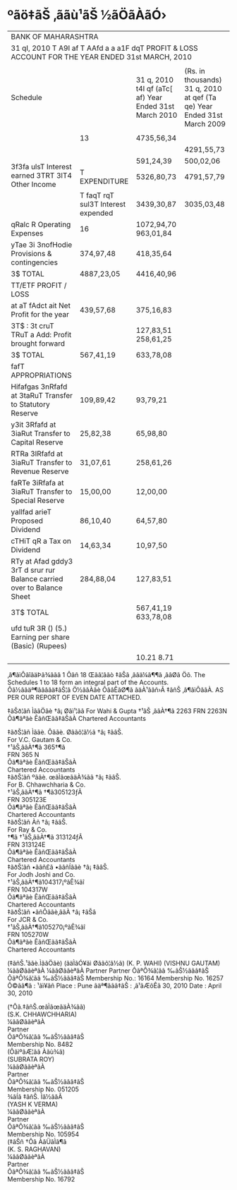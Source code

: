 # ºãö‡ãŠ ‚ããù¹ãŠ ½ãÖãÀãÓ›

<table><tr><td colspan="4">BANK OF MAHARASHTRA</td></tr><tr><td colspan="4">31 qI, 2010 T A9I af T AAfd a a a1F dqT PROFIT &amp; LOSS ACCOUNT FOR THE YEAR ENDED 31st MARCH, 2010</td></tr><tr><td colspan="4"></td></tr><tr><td colspan="2">Schedule</td><td>31 q, 2010 t4I qf (aTc[ af) Year Ended 31st March 2010</td><td>(Rs. in thousands) 31 q, 2010 at qef (Ta qe) Year Ended 31st March 2009</td></tr><tr><td colspan="4"></td></tr><tr><td rowspan="6">3f3fa ulsT Interest earned 3TRT 3lT4 Other Income</td><td>13</td><td>4735,56,34</td><td></td></tr><tr><td></td><td></td><td>4291,55,73</td></tr><tr><td></td><td>591,24,39</td><td> 500,02,06</td></tr><tr><td>T EXPENDITURE</td><td>5326,80,73</td><td>4791,57,79</td></tr><tr><td></td><td></td><td></td></tr><tr><td>T faqT rqT sul3T Interest expended</td><td>3439,30,87</td><td>3035,03,48</td></tr><tr><td>qRalc R Operating Expenses</td><td>16</td><td>1072,94,70 963,01,84</td></tr><tr><td>yTae 3i 3nofHodie Provisions &amp; contingencies</td><td>374,97,48</td><td>418,35,64</td></tr><tr><td>3$ TOTAL</td><td>4887,23,05</td><td> 4416,40,96</td></tr><tr><td>TT/ETF PROFIT / LOSS</td><td></td><td></td></tr><tr><td>at aT fAdct ait Net Profit for the year</td><td>439,57,68</td><td>375,16,83</td></tr><tr><td>3T$ : 3t cruT TRuT a Add: Profit brought forward</td><td></td><td>127,83,51 258,61,25</td></tr><tr><td>3$ TOTAL</td><td>567,41,19</td><td>633,78,08</td></tr><tr><td>fafT APPROPRIATIONS</td><td></td><td></td></tr><tr><td>Hifafgas 3nRfafd at 3taRuT Transfer to Statutory Reserve</td><td>109,89,42</td><td>93,79,21</td></tr><tr><td>y3it 3Rfafd at 3iaRut Transfer to Capital Reserve</td><td>25,82,38</td><td>65,98,80</td></tr><tr><td>RTRa 3IRfafd at 3iaRuT Transfer to Revenue Reserve</td><td>31,07,61</td><td>258,61,26</td></tr><tr><td>faRTe 3iRfafa at 3iaRuT Transfer to Special Reserve</td><td>15,00,00</td><td>12,00,00</td></tr><tr><td>yallfad arieT Proposed Dividend</td><td>86,10,40</td><td>64,57,80</td></tr><tr><td>cTHiT qR a Tax on Dividend</td><td>14,63,34</td><td>10,97,50</td></tr><tr><td>RTy at Afad gddy3  3rT d srur rur Balance carried over to Balance Sheet</td><td>284,88,04</td><td>127,83,51</td></tr><tr><td>3T$ TOTAL</td><td></td><td>567,41,19 633,78,08</td></tr><tr><td>ufd tuR 3R () (5.) Earning per share (Basic) (Rupees)</td><td></td><td></td></tr><tr><td></td><td></td><td>10.21 8.71</td></tr></table>

‚ã¶ãìÔãîãäÞã¾ããâ 1 Ôãñ 18 Œãã¦ããò ‡ãŠã ‚ããä¼ã¶¶ã ‚ãâØã Öõ. The Schedules 1 to 18 form an integral part of the Accounts. Ôã½ããäª¶ããâãä‡ãŠ¦ã Ö½ããÀãè ÔãâÊãØ¶ã ãäÀ¹ããñ›Ã ‡ãñŠ ‚ã¶ãìÔããÀ. AS PER OUR REPORT OF EVEN DATE ATTACHED.

‡ãŠð¦ãñ ÌããÖãè †â¡ Øãì¹¦ãã For Wahi & Gupta †¹ãŠ ‚ããÀ†¶ã 2263 FRN 2263N Ôã¶ãªãè ÊãñŒãã‡ãŠãÀ Chartered Accountants

‡ãðŠ¦ãñ Ìããè. Ôããè. Øããõ¦ã½ã †â¡ ‡ãâŠ.   
For V.C. Gautam & Co.   
†¹ãŠ‚ããÀ†¶ã 365†¶ã   
FRN 365 N   
Ôã¶ãªãè ÊãñŒãã‡ãŠãÀ   
Chartered Accountants   
‡ãðŠ¦ãñ ºããè. œãÌãœãäÀ¾ãã †â¡ ‡ãâŠ.   
For B. Chhawchharia & Co.   
†¹ãŠ‚ããÀ†¶ã †¶ã305123ƒÃ   
FRN 305123E   
Ôã¶ãªãè ÊãñŒãã‡ãŠãÀ   
Chartered Accountants   
‡ãðŠ¦ãñ Àñ †â¡ ‡ãâŠ.   
For Ray & Co.   
†¶ã †¹ãŠ‚ããÀ†¶ã 313124ƒÃ   
FRN 313124E   
Ôã¶ãªãè ÊãñŒãã‡ãŠãÀ   
Chartered Accountants   
‡ãðŠ¦ãñ •ããñ£ã •ããñÍããè †â¡ ‡ãâŠ.   
For Jodh Joshi and Co.   
†¹ãŠ‚ããÀ†¶ã104317¡ºãÊ¾ãî   
FRN 104317W   
Ôã¶ãªãè ÊãñŒãã‡ãŠãÀ   
Chartered Accountants   
‡ãðŠ¦ãñ •ãñÔããè‚ããÀ †â¡ ‡ãŠâ   
For JCR & Co.   
†¹ãŠ‚ããÀ†¶ã105270¡ºãÊ¾ãî   
FRN 105270W   
Ôã¶ãªãè ÊãñŒãã‡ãŠãÀ   
Chartered Accountants

(‡ãñŠ.¹ããè.ÌããÖãè) (ãäÌãÓ¥ãì Øããõ¦ã½ã) (K. P. WAHI) (VISHNU GAUTAM) ¼ããØããèªãÀ ¼ããØããèªãÀ Partner Partner ÔãªÔ¾ã¦ãã ‰ãŠ½ããâ‡ãŠ ÔãªÔ¾ã¦ãã ‰ãŠ½ããâ‡ãŠ Membership No.: 16164 Membership No. 16257 Ô©ãã¶ã : ¹ãì¥ãñ Place : Pune ãäª¶ããâ‡ãŠ : ‚ã¹ãÆõÊã 30, 2010 Date : April 30, 2010

(†Ôã.‡ãñŠ.œãÌãœãäÀ¾ãã)   
(S.K. CHHAWCHHARIA)   
¼ããØããèªãÀ   
Partner   
ÔãªÔ¾ã¦ãã ‰ãŠ½ããâ‡ãŠ   
Membership No. 8482   
(ÔãìºãÆ¦ãã Àãù¾ã)   
(SUBRATA ROY)   
¼ããØããèªãÀ   
Partner   
ÔãªÔ¾ã¦ãã ‰ãŠ½ããâ‡ãŠ   
Membership No. 051205   
¾ãÍã ‡ãñŠ. Ìã½ããÃ   
(YASH K VERMA)   
¼ããØããèªãÀ   
Partner   
ÔãªÔ¾ã¦ãã ‰ãŠ½ããâ‡ãŠ   
Membership No. 105954   
(‡ãŠñ †Ôã ÀãÜãÌã¶ã   
(K. S. RAGHAVAN)   
¼ããØããèªãÀ   
Partner   
ÔãªÔ¾ã¦ãã ‰ãŠ½ããâ‡ãŠ   
Membership No. 16792